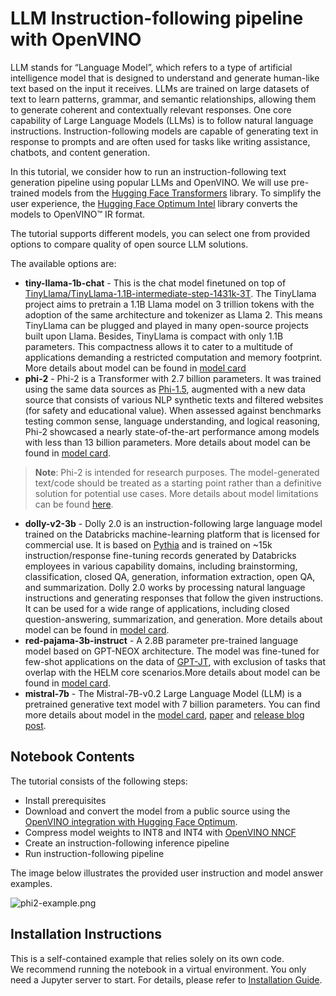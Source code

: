 # LLM Instruction-following pipeline with OpenVINO 

LLM stands for “Language Model”, which refers to a type of artificial intelligence model that is designed to understand and generate human-like text based on the input it receives. LLMs are trained on large datasets of text to learn patterns, grammar, and semantic relationships, allowing them to generate coherent and contextually relevant responses. One core capability of Large Language Models (LLMs) is to follow natural language instructions. Instruction-following models are capable of generating text in response to prompts and are often used for tasks like writing assistance, chatbots, and content generation.

In this tutorial, we consider how to run an instruction-following text generation pipeline using popular LLMs and OpenVINO. We will use pre-trained models from the [Hugging Face Transformers](https://huggingface.co/docs/transformers/index) library. To simplify the user experience, the [Hugging Face Optimum Intel](https://huggingface.co/docs/optimum/intel/index) library converts the models to OpenVINO™ IR format.


The tutorial supports different models, you can select one from provided options to compare quality of open source LLM solutions.

The available options are:

* **tiny-llama-1b-chat** - This is the chat model finetuned on top of [TinyLlama/TinyLlama-1.1B-intermediate-step-1431k-3T](https://huggingface.co/TinyLlama/TinyLlama-1.1B-intermediate-step-1431k-3T). The TinyLlama project aims to pretrain a 1.1B Llama model on 3 trillion tokens with the adoption of the same architecture and tokenizer as Llama 2. This means TinyLlama can be plugged and played in many open-source projects built upon Llama. Besides, TinyLlama is compact with only 1.1B parameters. This compactness allows it to cater to a multitude of applications demanding a restricted computation and memory footprint. More details about model can be found in [model card](https://huggingface.co/TinyLlama/TinyLlama-1.1B-Chat-v1.0)
* **phi-2** - Phi-2 is a Transformer with 2.7 billion parameters. It was trained using the same data sources as [Phi-1.5](https://huggingface.co/microsoft/phi-1_5), augmented with a new data source that consists of various NLP synthetic texts and filtered websites (for safety and educational value). When assessed against benchmarks testing common sense, language understanding, and logical reasoning, Phi-2 showcased a nearly state-of-the-art performance among models with less than 13 billion parameters. More details about model can be found in [model card](https://huggingface.co/microsoft/phi-2#limitations-of-phi-2).
>**Note**: Phi-2 is intended for research purposes. The model-generated text/code should be treated as a starting point rather than a definitive solution for potential use cases. More details about model limitations can be found [here](https://huggingface.co/microsoft/phi-2#limitations-of-phi-2).

* **dolly-v2-3b** - Dolly 2.0 is an instruction-following large language model trained on the Databricks machine-learning platform that is licensed for commercial use. It is based on [Pythia](https://github.com/EleutherAI/pythia) and is trained on ~15k instruction/response fine-tuning records generated by Databricks employees in various capability domains, including brainstorming, classification, closed QA, generation, information extraction, open QA, and summarization. Dolly 2.0 works by processing natural language instructions and generating responses that follow the given instructions. It can be used for a wide range of applications, including closed question-answering, summarization, and generation. More details about model can be found in [model card](https://huggingface.co/databricks/dolly-v2-3b).
* **red-pajama-3b-instruct** -  A 2.8B parameter pre-trained language model based on GPT-NEOX architecture. The model was fine-tuned for few-shot applications on the data of [GPT-JT](https://huggingface.co/togethercomputer/GPT-JT-6B-v1), with exclusion of tasks that overlap with the HELM core scenarios.More details about model can be found in [model card](https://huggingface.co/togethercomputer/RedPajama-INCITE-Instruct-3B-v1).
* **mistral-7b** - The Mistral-7B-v0.2 Large Language Model (LLM) is a pretrained generative text model with 7 billion parameters. You can find more details about model in the [model card](https://huggingface.co/mistralai/Mistral-7B-Instruct-v0.2), [paper](https://arxiv.org/abs/2310.06825) and [release blog post](https://mistral.ai/news/announcing-mistral-7b/).

## Notebook Contents

The tutorial consists of the following steps:

- Install prerequisites
- Download and convert the model from a public source using the [OpenVINO integration with Hugging Face Optimum](https://huggingface.co/blog/openvino).
- Compress model weights to INT8 and INT4 with [OpenVINO NNCF](https://github.com/openvinotoolkit/nncf)
- Create an instruction-following inference pipeline
- Run instruction-following pipeline

The image below illustrates the provided user instruction and model answer examples.

![phi2-example.png](https://github.com/openvinotoolkit/openvino_notebooks/assets/29454499/daafd702-5a42-4f54-ae72-2e4480d73501)

## Installation Instructions

This is a self-contained example that relies solely on its own code.</br>
We recommend  running the notebook in a virtual environment. You only need a Jupyter server to start.
For details, please refer to [Installation Guide](../../README.md).
